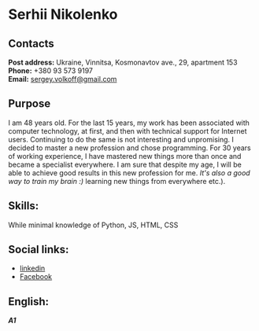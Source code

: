 # Serhii Nikolenko
## Contacts
   **Post address:** Ukraine, Vinnitsa, Kosmonavtov ave., 29, apartment 153  
   **Phone:** +380 93 573 9197  
   **Email:** sergey.volkoff@gmail.com  
## Purpose
I am 48 years old. For the last 15 years, my work has been associated with computer technology, at first, and then with technical support for Internet users. Continuing to do the same is not interesting and unpromising. I decided to master a new profession and chose programming.
For 30 years of working experience, I have mastered new things more than once and became a specialist everywhere. I am sure that despite my age, I will be able to achieve good results in this new profession for me. 
_It's also a good way to train my brain :)_
learning new things from everywhere etc.).
## Skills:
While minimal knowledge of Python, JS, HTML, CSS
## Social links: 
* [linkedin](https://www.linkedin.com/in/bladerunner2021/)
* [Facebook](https://www.facebook.com/nikolenko.sergey)
## English:
**_A1_**
